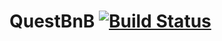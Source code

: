 # QuestBnB [![Build Status](https://travis-ci.org/dcocchia/QuestBnB.svg?branch=master)](https://travis-ci.org/dcocchia/QuestBnB)

